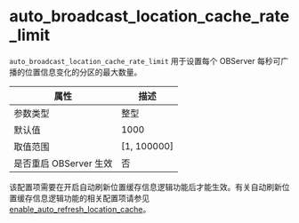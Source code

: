 auto_broadcast_location_cache_rate_limit
==============================================

`auto_broadcast_location_cache_rate_limit` 用于设置每个 OBServer 每秒可广播的位置信息变化的分区的最大数量。

|        属性        |     描述     |
|------------------|------------|
| 参数类型             | 整型         |
| 默认值              | 1000         |
| 取值范围             | [1, 100000] |
| 是否重启 OBServer 生效 | 否          |

该配置项需要在开启自动刷新位置缓存信息逻辑功能后才能生效。有关自动刷新位置缓存信息逻辑功能的相关配置项请参见 [enable_auto_refresh_location_cache](../3.system-configuration-items/234.enable_auto_refresh_location_cache.md)。
